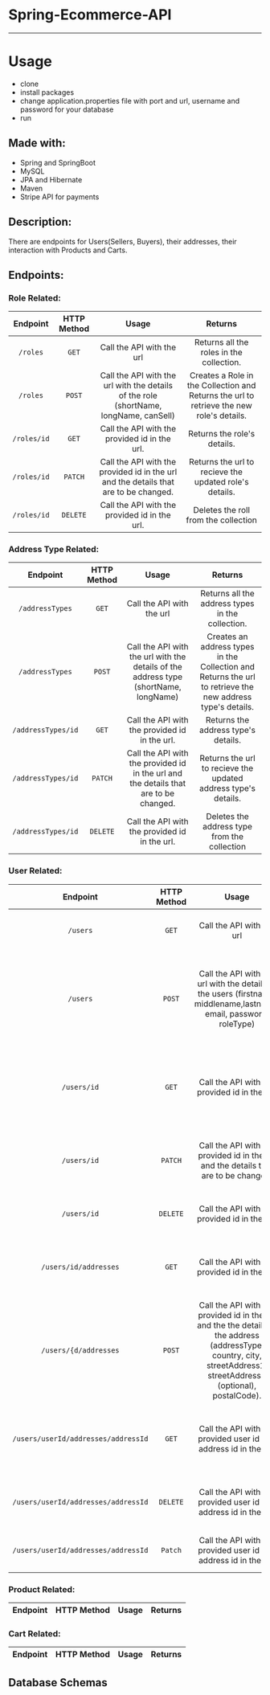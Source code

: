# Spring-Ecommerce-API
---
# Usage
* clone
* install packages
* change application.properties file with port and url, username and password for your database
* run

## Made with:

- Spring and SpringBoot
- MySQL
- JPA and Hibernate
- Maven
- Stripe API for payments

## Description:

There are endpoints for Users(Sellers, Buyers), their addresses, their interaction with Products and Carts.

## Endpoints:

### Role Related:

|     Endpoint      | HTTP Method |                                              Usage                                              |                                                                  Returns                                                                   |
| :---------------: | :---------: | :---------------------------------------------------------------------------------------------: | :----------------------------------------------------------------------------------------------------------------------------------------: |
| `/roles` |   `GET`    |                   Call the API with the url                    |                                               Returns all the roles in the collection.                                               |
| `/roles` |   `POST`    |                   Call the API with the url with the details of the role (shortName, longName, canSell)                    |                                               Creates a Role in the Collection and Returns the url to retrieve the new role's details.                                               |
|    `/roles/id`    |    `GET`    |                     Call the API with the provided id in the url.                      |                                  Returns the role's details.                                   |
|    `/roles/id`    |   `PATCH`   |  Call the API with the provided id in the url and the details that are to be changed.  |                                  Returns the url to recieve the updated role's details.                                   |
|    `/roles/id`    |  `DELETE`   |                     Call the API with the provided id in the url.                      |              Deletes the roll from the collection               |


### Address Type Related:

|     Endpoint      | HTTP Method |                                              Usage                                              |                                                                  Returns                                                                   |
| :---------------: | :---------: | :---------------------------------------------------------------------------------------------: | :----------------------------------------------------------------------------------------------------------------------------------------: |
| `/addressTypes` |   `GET`    |                   Call the API with the url                    |                                               Returns all the address types in the collection.                                               |
| `/addressTypes` |   `POST`    |                   Call the API with the url with the details of the address type (shortName, longName)                    |                                               Creates an address types in the Collection and Returns the url to retrieve the new address type's details.                                               |
|    `/addressTypes/id`    |    `GET`    |                     Call the API with the provided id in the url.                      |                                  Returns the address type's details.                                   |
|    `/addressTypes/id`    |   `PATCH`   |  Call the API with the provided id in the url and the details that are to be changed.  |                                  Returns the url to recieve the updated address type's details.                                   |
|    `/addressTypes/id`    |  `DELETE`   |                     Call the API with the provided id in the url.                      |              Deletes the address type from the collection               |


### User Related:

|     Endpoint      | HTTP Method |                                              Usage                                              |                                                                  Returns                                                                   |
| :---------------: | :---------: | :---------------------------------------------------------------------------------------------: | :----------------------------------------------------------------------------------------------------------------------------------------: |
| `/users` |   `GET`    |                   Call the API with the url                    |                                               Returns all the users in the collection.                                               |
| `/users` |   `POST`    |                   Call the API with the url with the details of the users (firstname, middlename,lastname, email, password, roleType)                    |                                               Creates a User in the Collection and Returns the url to retrieve the new user's details.                                               |
|    `/users/id`    |    `GET`    |                     Call the API with the provided id in the url.                      |                                  Returns the entire user details except private details like passwords.                                   |
|    `/users/id`    |   `PATCH`   |  Call the API with the provided id in the url and the details that are to be changed.  |                                  Returns the url to recieve the updated users details.                                   |
|    `/users/id`    |  `DELETE`   |                     Call the API with the provided id in the url.                      |              Deletes the user from the collection               |
|    `/users/id/addresses`    |  `GET`   |                     Call the API with the provided id in the url.                      |              Returns all the address associated with the user.               |
|    `/users/{d/addresses`    |  `POST`   |                     Call the API with the provided id in the url and the the details of the address (addressType, country, city, streetAddress1, streetAddress2 (optional), postalCode).                      |              Creates an address in the collection               |
|    `/users/userId/addresses/addressId`    |  `GET`   |                     Call the API with the provided user id and address id in the url.                      |              Returns the address details of the specified address id.            |
|    `/users/userId/addresses/addressId`    |  `DELETE`   |                     Call the API with the provided user id and address id in the url.                      |              Deletes the user address from the collection.            |
|    `/users/userId/addresses/addressId`    |  `Patch`   |                     Call the API with the provided user id and address id in the url.                      |              Updates the address of the user               |

### Product Related:

|           Endpoint           | HTTP Method |                                             Usage                                             |                                                                  Returns                                                                   |
| :--------------------------: | :---------: | :-------------------------------------------------------------------------------------------: | :----------------------------------------------------------------------------------------------------------------------------------------: |


### Cart Related:

|           Endpoint           | HTTP Method |                                              Usage                                              |                                                      Returns                                                      |
| :--------------------------: | :---------: | :---------------------------------------------------------------------------------------------: | :---------------------------------------------------------------------------------------------------------------: |


## Database Schemas
